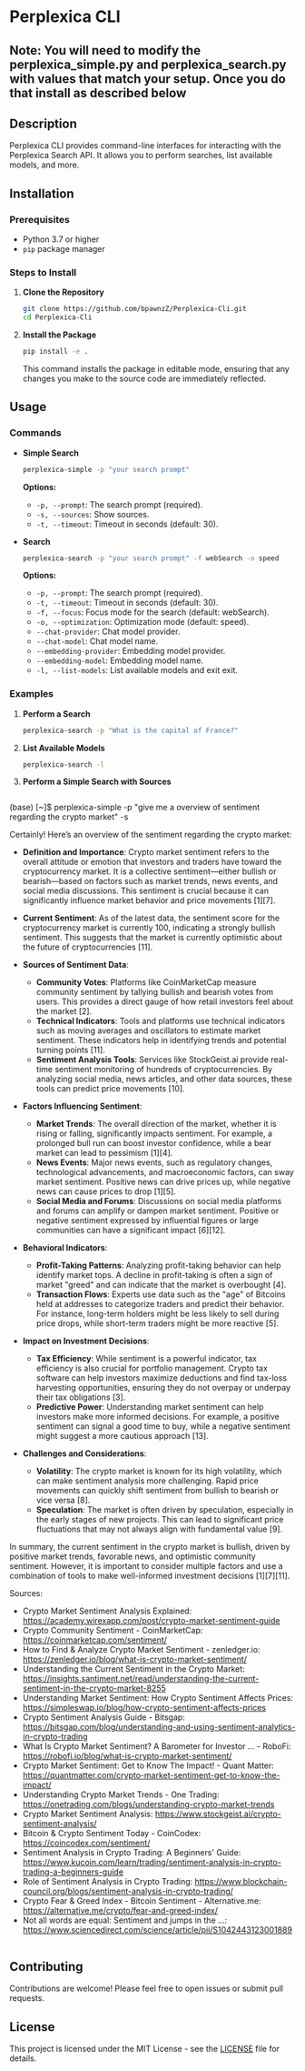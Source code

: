 # Perplexica CLI

## Note: You will need to modify the perplexica_simple.py and perplexica_search.py with values that match your setup.  Once you do that install as described below

## Description

Perplexica CLI provides command-line interfaces for interacting with the Perplexica Search API. It allows you to perform searches, list available models, and more.

## Installation

### Prerequisites

- Python 3.7 or higher
- `pip` package manager

### Steps to Install

1. **Clone the Repository**

   ```bash
   git clone https://github.com/bpawnzZ/Perplexica-Cli.git
   cd Perplexica-Cli
   ```

2. **Install the Package**

   ```bash
   pip install -e .
   ```

   This command installs the package in editable mode, ensuring that any changes you make to the source code are immediately reflected.

## Usage

### Commands

- **Simple Search**

  ```bash
  perplexica-simple -p "your search prompt"
  ```

  **Options:**
  - `-p, --prompt`: The search prompt (required).
  - `-s, --sources`: Show sources.
  - `-t, --timeout`: Timeout in seconds (default: 30).

- **Search**

  ```bash
  perplexica-search -p "your search prompt" -f webSearch -o speed
  ```

  **Options:**
  - `-p, --prompt`: The search prompt (required).
  - `-t, --timeout`: Timeout in seconds (default: 30).
  - `-f, --focus`: Focus mode for the search (default: webSearch).
  - `-o, --optimization`: Optimization mode (default: speed).
  - `--chat-provider`: Chat model provider.
  - `--chat-model`: Chat model name.
  - `--embedding-provider`: Embedding model provider.
  - `--embedding-model`: Embedding model name.
  - `-l, --list-models`: List available models and exit exit.

### Examples

1. **Perform a Search**

   ```bash
   perplexica-search -p "What is the capital of France?"
   ```

2. **List Available Models**

   ```bash
   perplexica-search -l
   ```

3. **Perform a Simple Search with Sources**

   ```bash
  (base) [~]$ perplexica-simple -p "give me a overview of sentiment regarding the crypto market" -s

Certainly! Here’s an overview of the sentiment regarding the crypto market:

- **Definition and Importance**: Crypto market sentiment refers to the overall attitude or emotion that investors and traders have toward the cryptocurrency market. It is a collective sentiment—either bullish or bearish—based on factors such as market trends, news events, and social media discussions. This sentiment is crucial because it can significantly influence market behavior and price movements [1][7].

- **Current Sentiment**: As of the latest data, the sentiment score for the cryptocurrency market is currently 100, indicating a strongly bullish sentiment. This suggests that the market is currently optimistic about the future of cryptocurrencies [11].

- **Sources of Sentiment Data**:
  - **Community Votes**: Platforms like CoinMarketCap measure community sentiment by tallying bullish and bearish votes from users. This provides a direct gauge of how retail investors feel about the market [2].
  - **Technical Indicators**: Tools and platforms use technical indicators such as moving averages and oscillators to estimate market sentiment. These indicators help in identifying trends and potential turning points [11].
  - **Sentiment Analysis Tools**: Services like StockGeist.ai provide real-time sentiment monitoring of hundreds of cryptocurrencies. By analyzing social media, news articles, and other data sources, these tools can predict price movements [10].

- **Factors Influencing Sentiment**:
  - **Market Trends**: The overall direction of the market, whether it is rising or falling, significantly impacts sentiment. For example, a prolonged bull run can boost investor confidence, while a bear market can lead to pessimism [1][4].
  - **News Events**: Major news events, such as regulatory changes, technological advancements, and macroeconomic factors, can sway market sentiment. Positive news can drive prices up, while negative news can cause prices to drop [1][5].
  - **Social Media and Forums**: Discussions on social media platforms and forums can amplify or dampen market sentiment. Positive or negative sentiment expressed by influential figures or large communities can have a significant impact [6][12].

- **Behavioral Indicators**:
  - **Profit-Taking Patterns**: Analyzing profit-taking behavior can help identify market tops. A decline in profit-taking is often a sign of market "greed" and can indicate that the market is overbought [4].
  - **Transaction Flows**: Experts use data such as the "age" of Bitcoins held at addresses to categorize traders and predict their behavior. For instance, long-term holders might be less likely to sell during price drops, while short-term traders might be more reactive [5].

- **Impact on Investment Decisions**:
  - **Tax Efficiency**: While sentiment is a powerful indicator, tax efficiency is also crucial for portfolio management. Crypto tax software can help investors maximize deductions and find tax-loss harvesting opportunities, ensuring they do not overpay or underpay their tax obligations [3].
  - **Predictive Power**: Understanding market sentiment can help investors make more informed decisions. For example, a positive sentiment can signal a good time to buy, while a negative sentiment might suggest a more cautious approach [13].

- **Challenges and Considerations**:
  - **Volatility**: The crypto market is known for its high volatility, which can make sentiment analysis more challenging. Rapid price movements can quickly shift sentiment from bullish to bearish or vice versa [8].
  - **Speculation**: The market is often driven by speculation, especially in the early stages of new projects. This can lead to significant price fluctuations that may not always align with fundamental value [9].

In summary, the current sentiment in the crypto market is bullish, driven by positive market trends, favorable news, and optimistic community sentiment. However, it is important to consider multiple factors and use a combination of tools to make well-informed investment decisions [1][7][11].

Sources:
- Crypto Market Sentiment Analysis Explained: https://academy.wirexapp.com/post/crypto-market-sentiment-guide
- Crypto Community Sentiment - CoinMarketCap: https://coinmarketcap.com/sentiment/
- How to Find & Analyze Crypto Market Sentiment - zenledger.io: https://zenledger.io/blog/what-is-crypto-market-sentiment/
- Understanding the Current Sentiment in the Crypto Market: https://insights.santiment.net/read/understanding-the-current-sentiment-in-the-crypto-market-8255
- Understanding Market Sentiment: How Crypto Sentiment Affects Prices: https://simpleswap.io/blog/how-crypto-sentiment-affects-prices
- Crypto Sentiment Analysis Guide - Bitsgap: https://bitsgap.com/blog/understanding-and-using-sentiment-analytics-in-crypto-trading
- What Is Crypto Market Sentiment? A Barometer for Investor ... - RoboFi: https://robofi.io/blog/what-is-crypto-market-sentiment/
- Crypto Market Sentiment: Get to Know The Impact! - Quant Matter: https://quantmatter.com/crypto-market-sentiment-get-to-know-the-impact/
- Understanding Crypto Market Trends - One Trading: https://onetrading.com/blogs/understanding-crypto-market-trends
- Crypto Market Sentiment Analysis: https://www.stockgeist.ai/crypto-sentiment-analysis/
- Bitcoin & Crypto Sentiment Today - CoinCodex: https://coincodex.com/sentiment/
- Sentiment Analysis in Crypto Trading: A Beginners' Guide: https://www.kucoin.com/learn/trading/sentiment-analysis-in-crypto-trading-a-beginners-guide
- Role of Sentiment Analysis in Crypto Trading: https://www.blockchain-council.org/blogs/sentiment-analysis-in-crypto-trading/
- Crypto Fear & Greed Index - Bitcoin Sentiment - Alternative.me: https://alternative.me/crypto/fear-and-greed-index/
- Not all words are equal: Sentiment and jumps in the ...: https://www.sciencedirect.com/science/article/pii/S1042443123001889
   ```

## Contributing

Contributions are welcome! Please feel free to open issues or submit pull requests.

## License

This project is licensed under the MIT License - see the [LICENSE](LICENSE) file for details.
